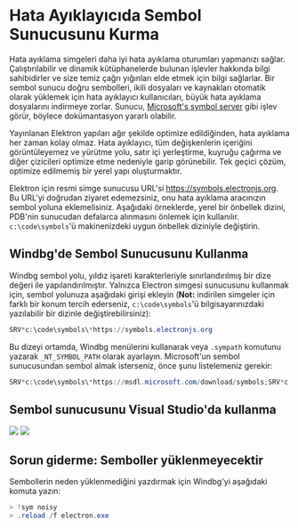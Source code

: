 # Hata Ayıklayıcıda Sembol Sunucusunu Kurma

Hata ayıklama simgeleri daha iyi hata ayıklama oturumları yapmanızı sağlar. Çalıştırılabilir ve dinamik kütüphanelerde bulunan işlevler hakkında bilgi sahibidirler ve size temiz çağrı yığınları elde etmek için bilgi sağlarlar. Bir sembol sunucu doğru sembolleri, ikili dosyaları ve kaynakları otomatik olarak yüklemek için hata ayıklayıcı kullanıcıları, büyük hata ayıklama dosyalarını indirmeye zorlar. Sunucu, [Microsoft's symbol server](https://support.microsoft.com/kb/311503) gibi işlev görür, böylece dokümantasyon yararlı olabilir.

Yayınlanan Elektron yapıları ağır şekilde optimize edildiğinden, hata ayıklama her zaman kolay olmaz. Hata ayıklayıcı, tüm değişkenlerin içeriğini görüntüleyemez ve yürütme yolu, satır içi yerleştirme, kuyruğu çağırma ve diğer çizicileri optimize etme nedeniyle garip görünebilir. Tek geçici çözüm, optimize edilmemiş bir yerel yapı oluşturmaktır.

Elektron için resmi simge sunucusu URL'si https://symbols.electronjs.org. Bu URL'yi doğrudan ziyaret edemezsiniz, onu hata ayıklama aracınızın sembol yoluna eklemelisiniz. Aşağıdaki örneklerde, yerel bir önbellek dizini, PDB'nin sunucudan defalarca alınmasını önlemek için kullanılır. `c:\code\symbols`'ü makinenizdeki uygun önbellek diziniyle değiştirin.

## Windbg'de Sembol Sunucusunu Kullanma

Windbg sembol yolu, yıldız işareti karakterleriyle sınırlandırılmış bir dize değeri ile yapılandırılmıştır. Yalnızca Electron simgesi sunucusunu kullanmak için, sembol yolunuza aşağıdaki girişi ekleyin (**Not:** indirilen simgeler için farklı bir konum tercih ederseniz, `c:\code\symbols`'ü bilgisayarınızdaki yazılabilir bir dizinle değiştirebilirsiniz):

```powershell
SRV*c:\code\symbols\*https://symbols.electronjs.org
```

Bu dizeyi ortamda, Windbg menülerini kullanarak veya `.sympath` komutunu yazarak `_NT_SYMBOL_PATH` olarak ayarlayın. Microsoft'un sembol sunucusundan sembol almak isterseniz, önce şunu listelemeniz gerekir:

```powershell
SRV*c:\code\symbols\*https://msdl.microsoft.com/download/symbols;SRV*c:\code\symbols\*https://symbols.electronjs.org
```

## Sembol sunucusunu Visual Studio'da kullanma

<img src='https://mdn.mozillademos.org/files/733/symbol-server-vc8express-menu.jpg' />
<img src='https://mdn.mozillademos.org/files/2497/2005_options.gif' />

## Sorun giderme: Semboller yüklenmeyecektir

Sembollerin neden yüklenmediğini yazdırmak için Windbg'yi aşağıdaki komuta yazın:

```powershell
> !sym noisy
> .reload /f electron.exe
```
